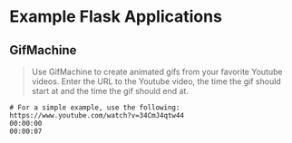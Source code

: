 Example Flask Applications
==========================

## GifMachine

> Use GifMachine to create animated gifs from your favorite Youtube videos. Enter the URL to the Youtube video, the time the gif should start at and the time the gif should end at.

	# For a simple example, use the following:
	https://www.youtube.com/watch?v=34CmJ4qtw44
	00:00:00
	00:00:07
